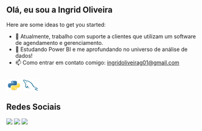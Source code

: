 ## Olá, eu sou a Ingrid Oliveira

Here are some ideas to get you started:

- 🔭 Atualmente, trabalho com suporte a clientes que utilizam um software de agendamento e gerenciamento.
- 🌱 Estudando Power BI e me aprofundando no universo de análise de dados!
- 📫 Como entrar em contato comigo: ingridoliveirag01@gmail.com

<div style="display: inline_block"><br>
  <img align="center" alt="Rafa-Python" height="30" width="40" src="https://raw.githubusercontent.com/devicons/devicon/master/icons/python/python-original.svg">
  <img align="center" alt="Ingrid-MySQL" height="30" width="40" src="https://raw.githubusercontent.com/devicons/devicon/master/icons/mysql/mysql-original.svg">
</div>

## Redes Sociais


<div> 
  <a href="https://instagram.com/ingridd___" target="_blank"><img src="https://img.shields.io/badge/-Instagram-%23E4405F?style=for-the-badge&logo=instagram&logoColor=white" target="_blank"></a>
  <a href = "mailto:ingridoliveirag01@gmail.com"><img src="https://img.shields.io/badge/-Gmail-%23333?style=for-the-badge&logo=gmail&logoColor=white" target="_blank"></a>
  <a href="https://www.linkedin.com/in/ingrid-oliveira-62a56632b" target="_blank"><img src="https://img.shields.io/badge/-LinkedIn-%230077B5?style=for-the-badge&logo=linkedin&logoColor=white" target="_blank"></a> 
  
</div>
